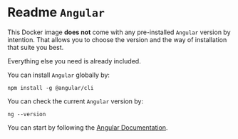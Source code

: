 # Readme `Angular`

This Docker image **does not** come with any pre-installed `Angular` version by intention. That allows you to choose the version and the way of installation that suite you best.

Everything else you need is already included.

You can install `Angular` globally by:

```shell
npm install -g @angular/cli
```

You can check the current `Angular` version by:

```shell
ng --version
```

You can start by following the [Angular Documentation](https://angular.io/docs).
